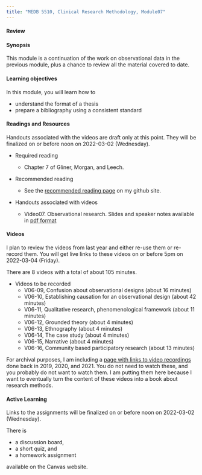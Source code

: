 ```yaml
---
title: "MEDB 5510, Clinical Research Methodology, Module07"
---
```


#### Review

#### Synopsis

This module is a continuation of the work on observational data in the previous module, plus a chance to review all the material covered to date.


#### Learning objectives

In this module, you will learn how to

+ understand the format of a thesis
+ prepare a bibliography using a consistent standard


#### Readings and Resources

Handouts associated with the videos are draft only at this point. They will be finalized on or before noon on 2022-03-02 (Wednesday).

+ Required reading
  + Chapter 7 of Gliner, Morgan, and Leech.

+ Recommended reading
  + See the [recommended reading page][git2] on my github site.

+ Handouts associated with videos
  + Video07. Observational research. Slides and speaker notes available in [pdf format][git1]

#### Videos

I plan to review the videos from last year and either re-use them or re-record them. You will get live links to these videos on or before 5pm on 2022-03-04 (Friday).

There are 8 videos with a total of about 105 minutes.

+ Videos to be recorded
  + V06-09, Confusion about observational designs (about 16 minutes)
  + V06-10, Establishing causation for an observational design (about 42 minutes)
  + V06-11, Qualitative research, phenomenological framework (about 11 minutes)
  + V06-12, Grounded theory (about 4 minutes)
  + V06-13, Ethnography (about 4 minutes)
  + V06-14, The case study (about 4 minutes)
  + V06-15, Narrative (about 4 minutes)
  + V06-16, Community based participatory research (about 13 minutes)

For archival purposes, I am including a [page with links to video recordings][git0] done back in 2019, 2020, and 2021. You do not need to watch these, and you probably do not want to watch them. I am putting them here because I want to eventually turn the content of these videos into a book about research methods.

#### Active Learning

Links to the assignments will be finalized on or before noon on 2022-03-02 (Wednesday).

There is

+ a discussion board,
+ a short quiz, and
+ a homework assignment

available on the Canvas website.

[git0]: https://github.com/pmean/classes/blob/master/clinical-research-methodology/modules/5510-99-videos.md
[git1]: https://github.com/pmean/classes/blob/master/clinical-research-methodology/results/video06-slides-and-speaker-notes.pdf
[git2]: https://github.com/pmean/classes/blob/master/clinical-research-methodology/modules/5510-99-readings.md

